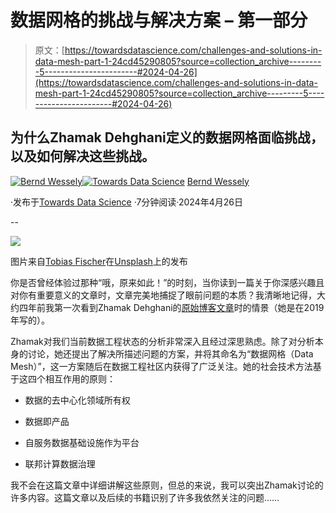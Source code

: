 # 数据网格的挑战与解决方案 – 第一部分

> 原文：[https://towardsdatascience.com/challenges-and-solutions-in-data-mesh-part-1-24cd45290805?source=collection_archive---------5-----------------------#2024-04-26](https://towardsdatascience.com/challenges-and-solutions-in-data-mesh-part-1-24cd45290805?source=collection_archive---------5-----------------------#2024-04-26)

## 为什么Zhamak Dehghani定义的数据网格面临挑战，以及如何解决这些挑战。

[](https://medium.com/@bernd.wessely?source=post_page---byline--24cd45290805--------------------------------)[![Bernd Wessely](../Images/e60e01c19412d8af8f8bddf78e561275.png)](https://medium.com/@bernd.wessely?source=post_page---byline--24cd45290805--------------------------------)[](https://towardsdatascience.com/?source=post_page---byline--24cd45290805--------------------------------)[![Towards Data Science](../Images/a6ff2676ffcc0c7aad8aaf1d79379785.png)](https://towardsdatascience.com/?source=post_page---byline--24cd45290805--------------------------------) [Bernd Wessely](https://medium.com/@bernd.wessely?source=post_page---byline--24cd45290805--------------------------------)

·发布于[Towards Data Science](https://towardsdatascience.com/?source=post_page---byline--24cd45290805--------------------------------) ·7分钟阅读·2024年4月26日

--

![](../Images/3193e22509911913897a11339a9a722b.png)

图片来自[Tobias Fischer](https://unsplash.com/@tofi?utm_source=medium&utm_medium=referral)在[Unsplash](https://unsplash.com/?utm_source=medium&utm_medium=referral)上的发布

你是否曾经体验过那种“哦，原来如此！”的时刻，当你读到一篇关于你深感兴趣且对你有重要意义的文章时，文章完美地捕捉了眼前问题的本质？我清晰地记得，大约四年前我第一次看到Zhamak Dehghani的[原始博客文章](https://martinfowler.com/articles/data-monolith-to-mesh.html)时的情景（她是在2019年写的）。

Zhamak对我们当前数据工程状态的分析非常深入且经过深思熟虑。除了对分析本身的讨论，她还提出了解决所描述问题的方案，并将其命名为“数据网格（Data Mesh）”，这一方案随后在数据工程社区内获得了广泛关注。她的社会技术方法基于这四个相互作用的原则：

+   数据的去中心化领域所有权

+   数据即产品

+   自服务数据基础设施作为平台

+   联邦计算数据治理

我不会在这篇文章中详细讲解这些原则，但总的来说，我可以突出Zhamak讨论的许多内容。这篇文章以及后续的书籍识别了许多我依然关注的问题……
